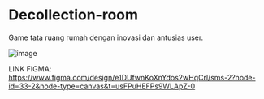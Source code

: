 # Decollection-room

Game tata ruang rumah dengan inovasi dan antusias user.

![image](https://github.com/user-attachments/assets/818382ee-980e-42f8-aae2-49f40f2e0aea)

LINK FIGMA: https://www.figma.com/design/e1DUfwnKoXnYdos2wHqCrl/sms-2?node-id=33-2&node-type=canvas&t=usFPuHEFPs9WLApZ-0
